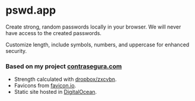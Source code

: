 # pswd.app

Create strong, random passwords locally in your browser. We will never have access to the created passwords.

Customize length, include symbols, numbers, and uppercase for enhanced security. 

### Based on my project [contrasegura.com](https://github.com/jorgesoft/contrasegura.com)

- Strength calculated with [dropbox/zxcvbn](https://github.com/dropbox/zxcvbn).
- Favicons from [favicon.io](https://favicon.io/emoji-favicons/).
- Static site hosted in [DigitalOcean](https://www.digitalocean.com/).